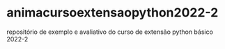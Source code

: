 # animacursoextensaopython2022-2
repositório de exemplo e avaliativo do curso de extensão python básico 2022-2
